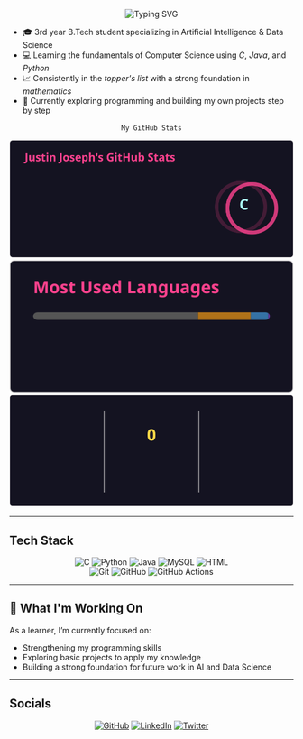 <div align="center">

![Typing SVG](https://readme-typing-svg.herokuapp.com?size=40&duration=4000&color=DB427A&center=true&vCenter=true&width=500&lines=Hello+World;Justin+Here)

</div>

- 🎓 3rd year B.Tech student specializing in Artificial Intelligence & Data Science
- 💻 Learning the fundamentals of Computer Science using *C*, *Java*, and *Python*
- 📈 Consistently in the *topper's list* with a strong foundation in *mathematics*
- 🚀 Currently exploring programming and building my own projects step by step 

<div align="center">

    My GitHub Stats

![GitHub Stats](stats/stats.svg)    
![Top Languages](stats/top-langs.svg) 
![GitHub Streak](stats/streak.svg)   

</div>

---

## Tech Stack


<div align="center">
    <img src="https://cdn.jsdelivr.net/gh/devicons/devicon/icons/c/c-original.svg" alt="C" width="50" height="50"/>
    <img src="https://cdn.jsdelivr.net/gh/devicons/devicon/icons/python/python-original.svg" alt="Python" width="50" height="50"/>
    <img src="https://cdn.jsdelivr.net/gh/devicons/devicon/icons/java/java-original.svg" alt="Java" width="50" height="50"/>
    <img src="https://cdn.jsdelivr.net/gh/devicons/devicon/icons/mysql/mysql-original.svg" alt="MySQL" width="50" height="50"/>
    <img src="https://cdn.jsdelivr.net/gh/devicons/devicon/icons/html5/html5-original.svg" alt="HTML" width="50" height="50"/>
</div>
<div align="center">
    <img src="https://cdn.jsdelivr.net/gh/devicons/devicon/icons/git/git-original.svg" alt="Git" width="50" height="50"/>
    <img src="https://cdn.jsdelivr.net/gh/devicons/devicon/icons/github/github-original.svg" alt="GitHub" width="50" height="50"/>
    <img src="https://cdn.jsdelivr.net/gh/devicons/devicon/icons/githubactions/githubactions-original.svg" alt="GitHub Actions" width="50" height="50"/>
</div>

---

## 🌱 What I'm Working On

As a learner, I’m currently focused on:
- Strengthening my programming skills
- Exploring basic projects to apply my knowledge
- Building a strong foundation for future work in AI and Data Science

---

## Socials

<div align="center">

[![GitHub](https://img.shields.io/badge/GitHub-181717?style=for-the-badge&logo=github&logoColor=white)](https://github.com/Justin17727)
[![LinkedIn](https://img.shields.io/badge/LinkedIn-0A66C2?style=for-the-badge&logo=linkedin&logoColor=white)](https://linkedin.com/in/justinjoseph17727)
[![Twitter](https://img.shields.io/badge/Twitter-1DA1F2?style=for-the-badge&logo=twitter&logoColor=white)](https://twitter.com/Justin17727)

</div>